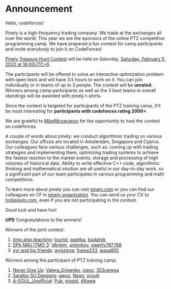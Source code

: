 # Announcement

Hello, codeforces!

Pinely is a high-frequency trading company. We trade at the exchanges all over the world. This year we are the sponsors of the online PTZ competitive programming camp. We have prepared a fun contest for camp participants and invite everybody to join it on CodeForces!

[Pinely Treasure Hunt Contest](https://codeforces.com/contests/1639) will be held on Saturday, [Saturday, February 5, 2022 at 16:00UTC+6](https://codeforces.com/https://www.timeanddate.com/worldclock/fixedtime.html?day=5&month=2&year=2022&hour=13&min=0&sec=0&p1=166).

The participants will be offered to solve an interactive optimization problem with open tests and will have 3.5 hours to work on it. You can join individually or in teams of up to 3 people. The contest will be **unrated**. Winners among camp participants as well as the 3 best teams in overall standings will be awarded with pinely t-shirts.

Since the contest is targeted for participants of the PTZ training camp, it'll be most interesting for **participants with codeforces rating 2000+**.

We are grateful to [MikeMirzayanov](https://codeforces.com/profile/MikeMirzayanov "Headquarters, MikeMirzayanov") for the opportunity to host the contest on codeforces. 

A couple of words about pinely: we conduct algorithmic trading on various exchanges. Our offices are located in Amsterdam, Singapore and Cyprus. Our colleagues face various challenges, such as: coming up with trading strategies and implementing them, optimizing trading systems to achieve the fastest reaction to the market events, storage and processing of high volumes of historical data. Ability to write effective C++ code, algorithmic thinking and mathematical intuition are all useful in our day-to-day work, so a significant part of our team participates in various programming and math competitions. 

To learn more about pinely you can visit [pinely.com](https://codeforces.com/https://pinely.com) or you can find our colleagues on CF in [pinely organization](https://codeforces.com/ratings/organization/31353). You can send us your CV to [hr@pinely.com](https://codeforces.com/mailto:hr@pinely.com), even if you are not participating in the contest.

Good luck and have fun!

**UPD** Congratulations to the winners!

Winners of the joint contest:

 1. [itmo.algo.teaching](https://codeforces.com/team/97143): [tourist](https://codeforces.com/profile/tourist "Legendary Grandmaster tourist"), [pashka](https://codeforces.com/profile/pashka "International Grandmaster pashka"), [budalnik](https://codeforces.com/profile/budalnik "International Grandmaster budalnik")
2. [SPb NRU ITMO 3](https://codeforces.com/team/97144): [VArtem](https://codeforces.com/profile/VArtem "International Grandmaster VArtem"), [antonkov](https://codeforces.com/profile/antonkov "Master antonkov"), [qwerty787788](https://codeforces.com/profile/qwerty787788 "International Grandmaster qwerty787788")
3. [xyr and his friends](https://codeforces.com/team/92086): [wygzgyw](https://codeforces.com/profile/wygzgyw "Grandmaster wygzgyw"), [frame233](https://codeforces.com/profile/frame233 "Grandmaster frame233"), [wasa855](https://codeforces.com/profile/wasa855 "International Grandmaster wasa855")

Winners among the participant of PTZ training camp:

 1. [Never Give Up](https://codeforces.com/team/96213): [Valera_Grinenko](https://codeforces.com/profile/Valera_Grinenko "Master Valera_Grinenko"), [ivanz](https://codeforces.com/profile/ivanz "Candidate Master ivanz"), [353cerega](https://codeforces.com/profile/353cerega "International Grandmaster 353cerega")
2. [Saratov SU Daegons](https://codeforces.com/team/31752): [awoo](https://codeforces.com/profile/awoo "Grandmaster awoo"), [Neon](https://codeforces.com/profile/Neon "Candidate Master Neon"), [vovuh](https://codeforces.com/profile/vovuh "Master vovuh")
3. [A-SOUL_Unofficial](https://codeforces.com/team/74130): [Pub](https://codeforces.com/profile/Pub "Grandmaster Pub"), [pigstd](https://codeforces.com/profile/pigstd "Grandmaster pigstd"), [dXqwq](https://codeforces.com/profile/dXqwq "International Grandmaster dXqwq")
